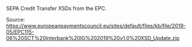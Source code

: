 SEPA Credit Transfer XSDs from the EPC.

Source: https://www.europeanpaymentscouncil.eu/sites/default/files/kb/file/2019-05/EPC115-06%20SCT%20Interbank%20IG%202019%20v1.0%20XSD_Update.zip